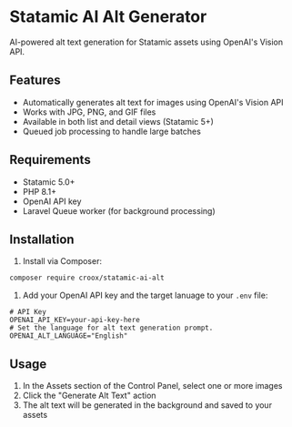 # Statamic AI Alt Generator

AI-powered alt text generation for Statamic assets using OpenAI's Vision API.

## Features

- Automatically generates alt text for images using OpenAI's Vision API
- Works with JPG, PNG, and GIF files
- Available in both list and detail views (Statamic 5+)
- Queued job processing to handle large batches

## Requirements

- Statamic 5.0+
- PHP 8.1+
- OpenAI API key
- Laravel Queue worker (for background processing)

## Installation

1. Install via Composer:
```bash
composer require croox/statamic-ai-alt
```


1. Add your OpenAI API key and the target lanuage to your `.env` file:

```env
# API Key 
OPENAI_API_KEY=your-api-key-here
# Set the language for alt text generation prompt.
OPENAI_ALT_LANGUAGE="English"
```

## Usage
1. In the Assets section of the Control Panel, select one or more images
2. Click the "Generate Alt Text" action
3. The alt text will be generated in the background and saved to your assets
